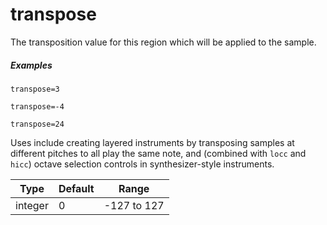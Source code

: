 ---
---
# transpose

The transposition value for this region which will be applied to the sample.

##### Examples

```
transpose=3

transpose=-4

transpose=24
```

Uses include creating layered instruments by transposing samples at different
pitches to all play the same note, and (combined with `locc` and `hicc`) octave
selection controls in synthesizer-style instruments.

| Type    | Default | Range       |
| ---     | ---     | ---         |
| integer | 0       | -127 to 127 |
